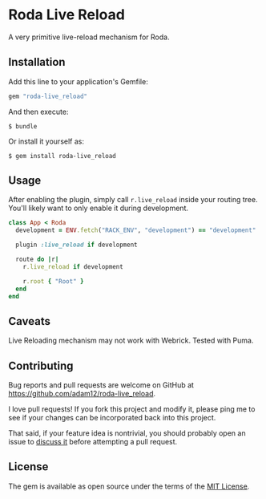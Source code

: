# Roda Live Reload

A very primitive live-reload mechanism for Roda.

## Installation

Add this line to your application's Gemfile:

```ruby
gem "roda-live_reload"
```

And then execute:

    $ bundle

Or install it yourself as:

    $ gem install roda-live_reload

## Usage

After enabling the plugin, simply call `r.live_reload` inside your routing tree. You'll
likely want to only enable it during development.


```ruby
class App < Roda
  development = ENV.fetch("RACK_ENV", "development") == "development"

  plugin :live_reload if development

  route do |r|
    r.live_reload if development

    r.root { "Root" }
  end
end
```

## Caveats

Live Reloading mechanism may not work with Webrick. Tested with Puma.

## Contributing

Bug reports and pull requests are welcome on GitHub at https://github.com/adam12/roda-live_reload.

I love pull requests! If you fork this project and modify it, please ping me to see
if your changes can be incorporated back into this project.

That said, if your feature idea is nontrivial, you should probably open an issue to
[discuss it](http://www.igvita.com/2011/12/19/dont-push-your-pull-requests/)
before attempting a pull request.

## License

The gem is available as open source under the terms of the [MIT License](http://opensource.org/licenses/MIT).
